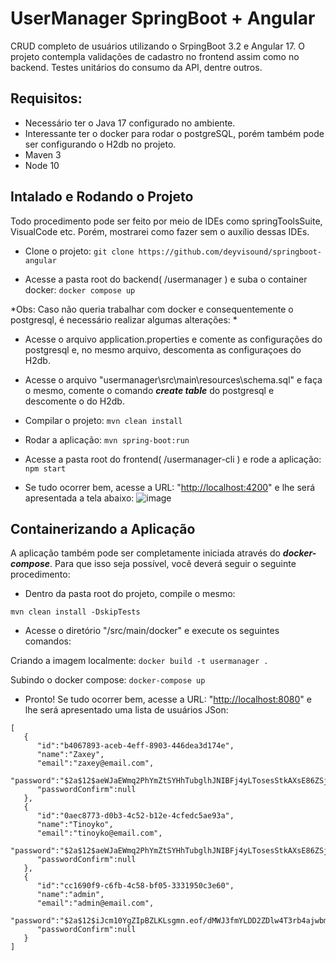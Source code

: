 # UserManager SpringBoot + Angular

CRUD completo de usuários utilizando o SrpingBoot 3.2 e Angular 17. O projeto contempla validações de cadastro no frontend assim como no backend. 
Testes unitários do consumo da API, dentre outros. 

## Requisitos: 
- Necessário ter o Java 17 configurado no ambiente.
- Interessante ter o docker para rodar o postgreSQL, porém também pode ser configurando o H2db no projeto.
- Maven 3
- Node 10

## Intalado e Rodando o Projeto
Todo procedimento pode ser feito por meio de IDEs como springToolsSuite, VisualCode etc. Porém, mostrarei como fazer sem o auxílio dessas IDEs.

- Clone o projeto: 
``` git clone https://github.com/deyvisound/springboot-angular ```

- Acesse a pasta root do backend( /usermanager ) e suba o container docker:
``` docker compose up ```

*Obs: Caso não queria trabalhar com docker e consequentemente o postgresql, é necessário realizar algumas alterações: *
 - Acesse o arquivo application.properties e comente as configurações do postgresql e, no mesmo arquivo, descomenta as configuraçoes do H2db.
 - Acesse o arquivo "usermanager\src\main\resources\schema.sql" e faça o mesmo, comente o comando ***create table***  do postgresql e descomente o do H2db.

- Compilar o projeto:
```mvn clean install```

- Rodar a aplicação:
```mvn spring-boot:run```

- Acesse a pasta root do frontend( /usermanager-cli ) e rode a aplicação:
```npm start```

- Se tudo ocorrer bem, acesse a URL: "[http://localhost:4200](http://localhost:4200)" e lhe será apresentada a tela abaixo: 
![image](https://github.com/deyvisound/springboot-angular/assets/11852582/6404c171-a39a-4674-8124-67d0f910720c)

## Containerizando a Aplicação
A aplicação também pode ser completamente iniciada através do **_docker-compose_**.
Para que isso seja possível, você deverá seguir o seguinte procedimento: 

- Dentro da pasta root do projeto, compile o mesmo:
  
```mvn clean install -DskipTests```

- Acesse o diretório "/src/main/docker" e execute os seguintes comandos:
  
Criando a imagem localmente: 
``` docker build -t usermanager . ```

Subindo o docker compose:
``` docker-compose up ```

- Pronto! Se tudo ocorrer bem, acesse a URL: "[http://localhost:8080](http://localhost:8080)" e lhe será apresentado uma lista de usuários JSon:
```
[
   {
      "id":"b4067893-aceb-4eff-8903-446dea3d174e",
      "name":"Zaxey",
      "email":"zaxey@email.com",
      "password":"$2a$12$aeWJaEWmq2PhYmZtSYHhTubglhJNIBFj4yLTosesStkAXsE86ZSju",
      "passwordConfirm":null
   },
   {
      "id":"0aec8773-d0b3-4c52-b12e-4cfedc5ae93a",
      "name":"Tinoyko",
      "email":"tinoyko@email.com",
      "password":"$2a$12$aeWJaEWmq2PhYmZtSYHhTubglhJNIBFj4yLTosesStkAXsE86ZSju",
      "passwordConfirm":null
   },
   {
      "id":"cc1690f9-c6fb-4c58-bf05-3331950c3e60",
      "name":"admin",
      "email":"admin@email.com",
      "password":"$2a$12$iJcm10YgZIpBZLKLsgmn.eof/dMWJ3fmYLDD2ZDlw4T3rb4ajwbme",
      "passwordConfirm":null
   }
]
```
